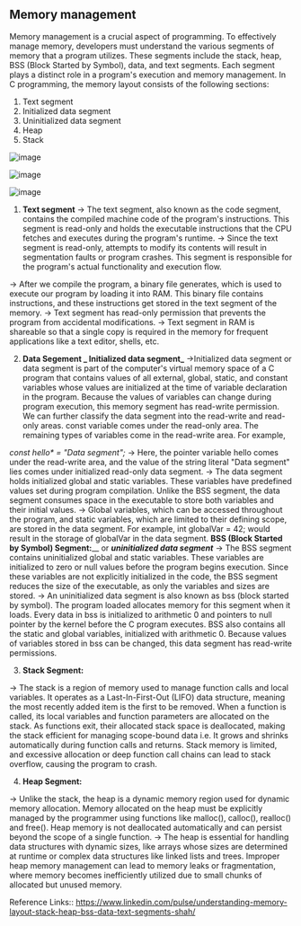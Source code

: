 Memory management
-----------------------
Memory management is a crucial aspect of programming. To effectively manage memory, developers must understand the various segments of memory that a program utilizes. These segments include the stack, heap, BSS (Block Started by Symbol), data, and text segments. Each segment plays a distinct role in a program's execution and memory management.
In C programming, the memory layout consists of the following sections:

1. Text segment
2. Initialized data segment
3. Uninitialized data segment
4. Heap
5. Stack

![image](https://github.com/venkateshdotin/C_Example_code/assets/53397309/48d8a5db-5776-462c-91f4-45cced1b1f7b)

   
![image](https://github.com/venkateshdotin/C_Example_code/assets/53397309/344dd3d2-4f26-4ce7-b4dd-fadced885c1e)

![image](https://github.com/venkateshdotin/C_Example_code/assets/53397309/83635381-83a6-4ec7-8109-7ae4ef8c4d0d)

1. **Text segment**
-> The text segment, also known as the code segment, contains the compiled machine code of the program's instructions. This segment is read-only and holds the executable instructions that the CPU fetches and executes during the program's runtime.
-> Since the text segment is read-only, attempts to modify its contents will result in segmentation faults or program crashes. This segment is responsible for the program's actual functionality and execution flow.

-> After we compile the program, a binary file generates, which is used to execute our program by loading it into RAM. This binary file contains instructions, and these instructions get stored in the text segment of the memory.
-> Text segment has read-only permission that prevents the program from accidental modifications.
-> Text segment in RAM is shareable so that a single copy is required in the memory for frequent applications like a text editor, shells, etc.

2. **Data Segement
  _ Initialized data segment_**
->Initialized data segment or data segment is part of the computer's virtual memory space of a C program that contains values of all external, global, static, and constant variables whose values are initialized at the time of variable declaration in the program. Because the values of variables can change during program execution, this memory segment has read-write permission. We can further classify the data segment into the read-write and read-only areas. const variable comes under the read-only area. The remaining types of variables come in the read-write area. For example,

_const hello* = "Data segment";_
-> Here, the pointer variable hello comes under the read-write area, and the value of the string literal "Data segment" lies comes under initialized read-only data segment.
-> The data segment holds initialized global and static variables. These variables have predefined values set during program compilation. Unlike the BSS segment, the data segment consumes space in the executable to store both variables and their initial values.
-> Global variables, which can be accessed throughout the program, and static variables, which are limited to their defining scope, are stored in the data segment. For example, int globalVar = 42; would result in the storage of globalVar in the data segment.
**BSS (Block Started by Symbol) Segment:**__ or **_uninitialized data segment_**
-> The BSS segment contains uninitialized global and static variables. These variables are initialized to zero or null values before the program begins execution. Since these variables are not explicitly initialized in the code, the BSS segment reduces the size of the executable, as only the variables and sizes are stored.
-> An uninitialized data segment is also known as bss (b​lock started by symbol). The program loaded allocates memory for this segment when it loads. Every data in bss is initialized to arithmetic 0 and pointers to null pointer by the kernel before the C program executes. BSS also contains all the static and global variables, initialized with arithmetic 0. Because values of variables stored in bss can be changed, this data segment has read-write permissions.

3. **Stack Segment:**

-> The stack is a region of memory used to manage function calls and local variables. It operates as a Last-In-First-Out (LIFO) data structure, meaning the most recently added item is the first to be removed. When a function is called, its local variables and function parameters are allocated on the stack. As functions exit, their allocated stack space is deallocated, making the stack efficient for managing scope-bound data i.e. It grows and shrinks automatically during function calls and returns.
Stack memory is limited, and excessive allocation or deep function call chains can lead to stack overflow, causing the program to crash.

4. **Heap Segment:**

-> Unlike the stack, the heap is a dynamic memory region used for dynamic memory allocation. Memory allocated on the heap must be explicitly managed by the programmer using functions like malloc(), calloc(), realloc() and free(). Heap memory is not deallocated automatically and can persist beyond the scope of a single function.
-> The heap is essential for handling data structures with dynamic sizes, like arrays whose sizes are determined at runtime or complex data structures like linked lists and trees. Improper heap memory management can lead to memory leaks or fragmentation, where memory becomes inefficiently utilized due to small chunks of allocated but unused memory.


Reference Links::
https://www.linkedin.com/pulse/understanding-memory-layout-stack-heap-bss-data-text-segments-shah/
